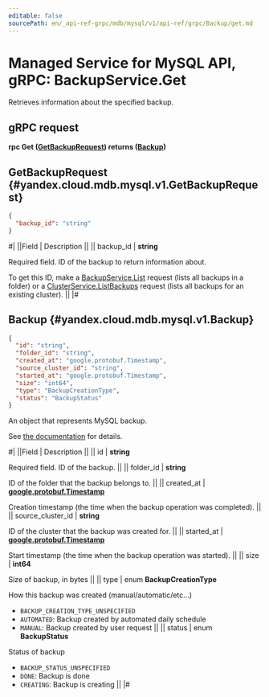 ```yaml
---
editable: false
sourcePath: en/_api-ref-grpc/mdb/mysql/v1/api-ref/grpc/Backup/get.md
---
```


# Managed Service for MySQL API, gRPC: BackupService.Get

Retrieves information about the specified backup.

## gRPC request

**rpc Get ([GetBackupRequest](#yandex.cloud.mdb.mysql.v1.GetBackupRequest)) returns ([Backup](#yandex.cloud.mdb.mysql.v1.Backup))**

## GetBackupRequest {#yandex.cloud.mdb.mysql.v1.GetBackupRequest}

```json
{
  "backup_id": "string"
}
```

#|
||Field | Description ||
|| backup_id | **string**

Required field. ID of the backup to return information about.

To get this ID, make a [BackupService.List](/docs/managed-mysql/api-ref/grpc/Backup/list#List) request (lists all backups in a folder) or a [ClusterService.ListBackups](/docs/managed-mysql/api-ref/grpc/Cluster/listBackups#ListBackups) request (lists all backups for an existing cluster). ||
|#

## Backup {#yandex.cloud.mdb.mysql.v1.Backup}

```json
{
  "id": "string",
  "folder_id": "string",
  "created_at": "google.protobuf.Timestamp",
  "source_cluster_id": "string",
  "started_at": "google.protobuf.Timestamp",
  "size": "int64",
  "type": "BackupCreationType",
  "status": "BackupStatus"
}
```

An object that represents MySQL backup.

See [the documentation](/docs/managed-mysql/concepts/backup) for details.

#|
||Field | Description ||
|| id | **string**

Required field. ID of the backup. ||
|| folder_id | **string**

ID of the folder that the backup belongs to. ||
|| created_at | **[google.protobuf.Timestamp](https://developers.google.com/protocol-buffers/docs/reference/google.protobuf#timestamp)**

Creation timestamp (the time when the backup operation was completed). ||
|| source_cluster_id | **string**

ID of the cluster that the backup was created for. ||
|| started_at | **[google.protobuf.Timestamp](https://developers.google.com/protocol-buffers/docs/reference/google.protobuf#timestamp)**

Start timestamp (the time when the backup operation was started). ||
|| size | **int64**

Size of backup, in bytes ||
|| type | enum **BackupCreationType**

How this backup was created (manual/automatic/etc...)

- `BACKUP_CREATION_TYPE_UNSPECIFIED`
- `AUTOMATED`: Backup created by automated daily schedule
- `MANUAL`: Backup created by user request ||
|| status | enum **BackupStatus**

Status of backup

- `BACKUP_STATUS_UNSPECIFIED`
- `DONE`: Backup is done
- `CREATING`: Backup is creating ||
|#